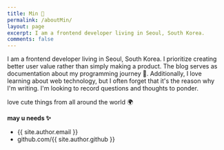 ```yaml
---
title: Min 🐰
permalink: /aboutMin/
layout: page
excerpt: I am a frontend developer living in Seoul, South Korea.
comments: false
---
```



I am a frontend developer living in Seoul, South Korea. 
I prioritize creating better user value rather than simply making a product. 
The blog serves as documentation about my programming journey 🎒. 
Additionally, I love learning about web technology, but I often forget that it's the reason why I'm writing. 
I'm looking to record questions and thoughts to ponder.

love cute things from all around the world 🌍</br>


**may u needs ✨**

- {{ site.author.email }}
- github.com/{{ site.author.github }}
